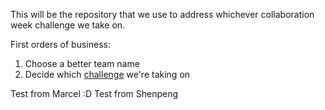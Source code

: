 This will be the repository that we use to address whichever collaboration week challenge we take on.

First orders of business:
1) Choose a better team name
2) Decide which [challenge](https://github.com/TNMDCollaborationWeek/Challenges) we're taking on

Test from Marcel :D
Test from Shenpeng
